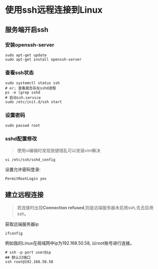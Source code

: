 # 使用ssh远程连接到Linux



## 服务端开启ssh

### 安装openssh-server

```shell
sudo apt-get update
sudo apt-get install openssh-server
```

### 查看ssh状态

```shell
sudo systemctl status ssh
# or; 查看是否存在sshd进程
ps -e |grep sshd
# 启动ssh.service
sudo /etc/init.d/ssh start
```

### 设置密码

```shell
sudo passwd root
```



### sshd配置修改

> 使用vi编辑时发现按键错乱可以安装vim解决

```
vi /etc/ssh/sshd_config
```

设置允许密码登录:

```shell
PermitRootLogin yes
```



## 建立远程连接

> 若连接时出现**Connection refused**,则是远端服务器未启用ssh,先去启用ssh。

获取远端服务器ip

```shell
ifconfig
```

例如我的Linux在局域网中ip为192.168.50.58, 以root账号进行连接。

```shell
# ssh -p port user@ip
## 默认22端口
ssh root@192.168.50.58
```